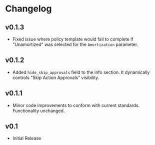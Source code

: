 # Changelog

## v0.1.3

- Fixed issue where policy template would fail to complete if "Unamortized" was selected for the `Amortization` parameter.

## v0.1.2

- Added `hide_skip_approvals` field to the info section. It dynamically controls "Skip Action Approvals" visibility.

## v0.1.1

- Minor code improvements to conform with current standards. Functionality unchanged.

## v0.1

- Initial Release
